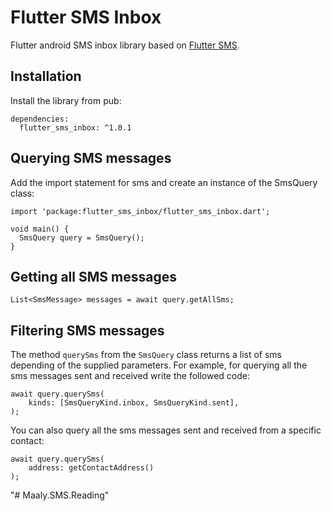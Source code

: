 # Flutter SMS Inbox

Flutter android SMS inbox library based on [Flutter SMS](https://github.com/babariviere/flutter_sms).

## Installation

Install the library from pub:

```
dependencies:
  flutter_sms_inbox: ^1.0.1
```

## Querying SMS messages

Add the import statement for sms and create an instance of the SmsQuery class:

```
import 'package:flutter_sms_inbox/flutter_sms_inbox.dart';

void main() {
  SmsQuery query = SmsQuery();
}
```

## Getting all SMS messages

`List<SmsMessage> messages = await query.getAllSms;`

## Filtering SMS messages
The method `querySms` from the `SmsQuery` class returns a list of sms depending of the supplied parameters. For example, for querying all the sms messages sent and received write the followed code:

```
await query.querySms(
    kinds: [SmsQueryKind.inbox, SmsQueryKind.sent],
);
```
You can also query all the sms messages sent and received from a specific contact:

```
await query.querySms(
    address: getContactAddress()
);
```
"# Maaly.SMS.Reading" 

